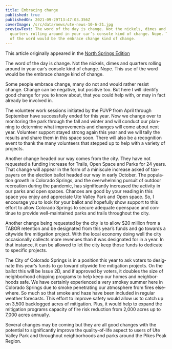 ```yaml
---
title: Embracing change
published: true
publishedOn: 2021-09-29T13:47:03.356Z
coverImage: /src/data/news/ute-news-10-6-21.jpg
previewText: The word of the day is change. Not the nick­els, dimes and
  quar­ters rolling around in your car’s con­sole kind of change. Nope. This use
  of the word would be the embrace change kind of change.
---
```

This article originally appeared in the [North Springs Edition](https://daily.gazette.com/article/281565178917014)

The word of the day is change. Not the nick­els, dimes and quar­ters rolling around in your car’s con­sole kind of change. Nope. This use of the word would be the embrace change kind of change.

Some people embrace change, many do not and would rather res­ist change. Change can be neg­at­ive, but pos­it­ive too. But here I will identify good change for you to know about, that you could help with, or may in fact already be involved in.

The volun­teer work ses­sions ini­ti­ated by the FUVP from April through Septem­ber have suc­cess­fully ended for this year. Now we change over to mon­it­or­ing the park through the fall and winter and will con­duct our plan­ning to determ­ine what improve­ments and changes will come about next year. Volun­teer sup­port stayed strong again this year and we will tally the res­ults and share them in this space soon. There will also be a recog­ni­tion event to thank the many volun­teers that stepped up to help with a vari­ety of projects.

Another change headed our way comes from the city. They have not reques­ted a fund­ing increase for Trails, Open Space and Parks for 24 years. That change will appear in the form of a min­is­cule increase asked of tax­pay­ers on the elec­tion bal­lot headed our way in early Octo­ber. The pop­u­la­tion growth in Col­or­ado Springs, and the over­whelm­ing pur­suit of out­door recre­ation dur­ing the pan­demic, has sig­ni­fic­antly increased the activ­ity in our parks and open spaces. Chances are good by your read­ing in this space you enjoy and appre­ci­ate Ute Val­ley Park and Open space. So, I encour­age you to look for your bal­lot and hope­fully show sup­port to this effort to allow Col­or­ado Springs to secure adequate open­space and con­tinue to provide well-main­tained parks and trails throughout the city.

Another change being reques­ted by the city is to allow $20 mil­lion from a TABOR reten­tion and be des­ig­nated from this year’s funds and go towards a city­wide fire mit­ig­a­tion project. With the local eco­nomy doing well the city occa­sion­ally col­lects more rev­en­ues than it was des­ig­nated for in a year. In that instance, it can be allowed to let the city keep those funds to ded­ic­ate to spe­cific projects.

The City of Col­or­ado Springs is in a pos­i­tion this year to ask voters to des­ig­nate this year’s funds to go toward city­wide fire mit­ig­a­tion projects. On the bal­lot this will be Issue 2D, and if approved by voters, it doubles the size of neigh­bor­hood chip­ping pro­grams to help keep our homes and neigh­bor­hoods safe. We have cer­tainly exper­i­enced a very smokey sum­mer here in Col­or­ado Springs due to smoke pen­et­rat­ing our atmo­sphere from fires else­where. So much so that smoke and haze have been included in reg­u­lar weather fore­casts. This effort to improve safety would allow us to catch up on 3,500 back­logged acres of mit­ig­a­tion. Plus, it would help to expand the mit­ig­a­tion pro­grams capa­city of fire risk reduc­tion from 2,000 acres up to 7,000 acres annu­ally.

Sev­eral changes may be com­ing but they are all good changes with the poten­tial to sig­ni­fic­antly improve the qual­ity-of-life aspect to users of Ute Val­ley Park and throughout neigh­bor­hoods and parks around the Pikes Peak Region.